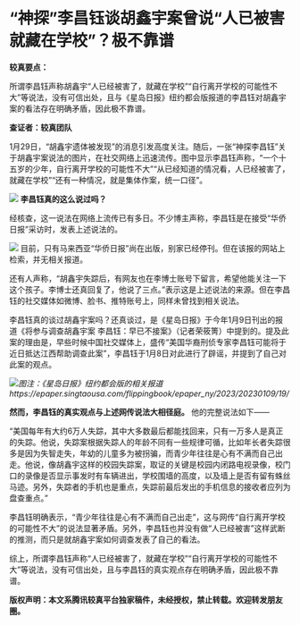 # “神探”李昌钰谈胡鑫宇案曾说“人已被害就藏在学校”？极不靠谱

**较真要点：**

所谓李昌钰声称胡鑫宇“人已经被害了，就藏在学校”“自行离开学校的可能性不大”等说法，没有可信出处，且与《星岛日报》纽约都会版报道的李昌钰对胡鑫宇案的看法存在明确矛盾，因此极不靠谱。

**查证者：较真团队**

1月29日，“胡鑫宇遗体被发现”的消息引发高度关注。随后，一张“神探李昌钰”关于胡鑫宇案说法的图片，在社交网络上迅速流传。图中显示李昌钰声称，“一个十五岁的少年，自行离开学校的可能性不大”“从已经知道的情况看，人已经被害了，就藏在学校”“还有一种情况，就是集体作案，统一口径”。

![](https://inews.gtimg.com/news_bt/O69Grd86xQg9AFDwIPUqv7NC8bcO-QKTG80yfkS3WilQwAA/1000)
**李昌钰真的这么说过吗？**

经核查，这一说法在网络上流传已有多日。不少博主声称，李昌钰是在接受“华侨日报”采访时，发表上述说法的。

![](https://inews.gtimg.com/news_bt/OEjM7hsDi5PNfaizXaNLuggV1hiUWvw2gaYbdOwDAo_FYAA/1000)
目前，只有马来西亚“华侨日报”尚在出版，别家已经停刊。但在该报的网站上检索，并无相关报道。

还有人声称，“胡鑫宇失踪后，有网友也在李博士账号下留言，希望他能关注一下这个孩子。李博士还真回复了，他说了三点。”表示这是上述说法的来源。但在李昌钰的社交媒体如微博、脸书、推特账号上，同样未曾找到相关说法。

李昌钰真的谈过胡鑫宇案吗？还真谈过，是《星岛日报》于今年1月9日刊出的报道《将参与调查胡鑫宇案
李昌钰：早已不接案》（记者荣筱箐）中提到的。提及此案的理由是，早些时候中国社交媒体上，盛传“美国华裔刑侦专家李昌钰可能将于近日抵达江西帮助调查此案”，李昌钰于1月8日对此进行了辟谣，并提到了自己对此案的观点。

![](https://inews.gtimg.com/news_bt/O4bsy6uEpXdvDrY-6KCGGdFGedfW_dDZudnO0Ezbygz3UAA/1000)_图注：《星岛日报》纽约都会版的相关报道https://epaper.singtaousa.com/flippingbook/epaper_ny/2023/20230109/19/_

**然而，李昌钰的真实观点与上述网传说法大相径庭。** 他的完整说法如下——

“美国每年有大约6万人失踪，其中大多数最后都能找回来，只有一万多人是真正的失踪。他说，失踪案根据失踪人的年龄不同有一些规律可循，比如年长者失踪很多是因为失智走失，年幼的儿童多为被拐骗，而青少年往往是心有不满而自己出走。他说，像胡鑫宇这样的校园失踪案，取证的关键是校园内闭路电视录像，校门口的录像是否显示事发时有车辆进出，学校围墙的高度，以及墙上是否有留有蛛丝马迹。另外，失踪者的手机也是重点，失踪前最后发出的手机信息的接收者应列为盘查重点。”

李昌钰明确表示，“青少年往往是心有不满而自己出走”，这与网传“自行离开学校的可能性不大”的说法显著矛盾。另外，李昌钰也并没有做“人已经被害”这样武断的推测，而只是就胡鑫宇案如何调查发表了自己的看法。

综上，所谓李昌钰声称“人已经被害了，就藏在学校”“自行离开学校的可能性不大”等说法，没有可信出处，且与李昌钰的真实观点存在明确矛盾，因此极不靠谱。

**版权声明：本文系腾讯较真平台独家稿件，未经授权，禁止转载。欢迎转发朋友圈。**


